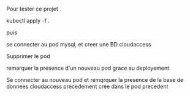 Pour tester ce projet

kubectl apply -f .

puis


se connecter au pod mysql, et creer une BD cloudaccess

Supprimer le pod

remarquer la presence d'un nouveau pod grace au deployement 

Se connecter au nouveau pod et remqrquer la presence de la base de donnees cloudaccess precedement cree dans le pod precedent



